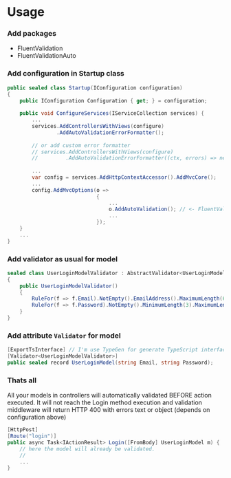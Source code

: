 # Usage

### Add packages
* FluentValidation
* FluentValidationAuto

### Add configuration in Startup class

```csharp
public sealed class Startup(IConfiguration configuration)
{
    public IConfiguration Configuration { get; } = configuration;
    
    public void ConfigureServices(IServiceCollection services) {
        ... 
        services.AddControllersWithViews(configure)
                .AddAutoValidationErrorFormatter();
        
        // or add custom error formatter 
        // services.AddControllersWithViews(configure)
        //         .AddAutoValidationErrorFormatter((ctx, errors) => new ErrorResult(ctx.TraceIdentifier, "Validation error", Errors: errors));
        
        ...
        var config = services.AddHttpContextAccessor().AddMvcCore();
        ...
        config.AddMvcOptions(o =>
                             {
                                 ...
                                 o.AddAutoValidation(); // <- FluentValidationAuto
                                 ...
                             });
    }
    ...    
}
```

### Add validator as usual for model

```csharp
sealed class UserLoginModelValidator : AbstractValidator<UserLoginModel>
{
    public UserLoginModelValidator()
    {
        RuleFor(f => f.Email).NotEmpty().EmailAddress().MaximumLength(64);
        RuleFor(f => f.Password).NotEmpty().MinimumLength(3).MaximumLength(32);
    }
}
```

### Add attribute `Validator` for model

```csharp
[ExportTsInterface] // I'm use TypeGen for generate TypeScript interfaces from C# models :)
[Validator<UserLoginModelValidator>]
public sealed record UserLoginModel(string Email, string Password);
```

### Thats all

All your models in controllers will automatically validated BEFORE action executed.
It will not reach the Login method execution and validation middleware will return HTTP 400 with errors text or object (depends on configuration above)

```csharp
[HttpPost]
[Route("login")]
public async Task<IActionResult> Login([FromBody] UserLoginModel m) {
    // here the model will already be validated.
    // 
    ...   
}
```
